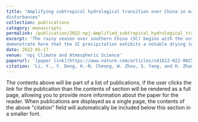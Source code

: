 ```yaml
---
title: "Amplifying subtropical hydrological transition over China in early summer tied to weakened mid-latitude synoptic
disturbances"
collection: publications
category: manuscripts
permalink: /publication/2022-npj-Amplified_subtropical_hydrological_transition
excerpt: 'The rainy season over southern China (SC) begins with the onset of the South China Sea monsoon around mid-May. We
demonstrate here that the SC precipitation exhibits a notable drying (wetting) trend prior to (after) the monsoon onset, leading to a more abrupt thus amplified hydrological transition over SC in early summer. The contrasting precipitation trends are largely driven by the recent decline in mid-latitude synoptic eddy activity. Weakened mid-latitude synoptic disturbances suppress SC frontal activities before the monsoon onset, facilitating the drying trend, and enhance the spatial stationarity of the SC monsoonal front after the monsoon onset, leading to the wetting trend. CMIP6 models in general fail to capture the contrasting trends between the two periods. In models where both the trends in precipitation and mid-latitude synoptic eddy activity are well captured, the amplification of the hydrological transition over SC is projected to continue well into the late 21st century. Our results highlight the footprints of hemispheric-scale climate change in regional hydroclimate and the obvious challenges faced by climate models in capturing such footprints.'
date: 2022-05-17
venue: 'npj Climate and Atmospheric Science'
paperurl: '[paper link](https://www.nature.com/articles/s41612-022-00259-1)'
citation: 'Li, Y., Y. Deng, H.-N. Cheung, W. Zhou, S. Yang, and H. Zhang, 2022: Amplifying subtropical hydrological transition over China in early summer tied to weakened mid-latitude synoptic disturbances. <i>npj Climate and Atmospheric Science</i>, 5, 40, <https://doi.org/10.1038/s41612-022-00259-1>'
---
```


The contents above will be part of a list of publications, if the user clicks the link for the publication than the contents of section will be rendered as a full page, allowing you to provide more information about the paper for the reader. When publications are displayed as a single page, the contents of the above "citation" field will automatically be included below this section in a smaller font.
